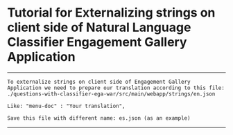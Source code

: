 # Tutorial for Externalizing strings on client side of Natural Language Classifier Engagement Gallery Application

***
	To externalize strings on client side of Engagement Gallery Application we need to prepare our translation according to this file:
	./questions-with-classifier-ega-war/src/main/webapp/strings/en.json

	Like: "menu-doc" : "Your translation",

	Save this file with different name: es.json (as an example)
***